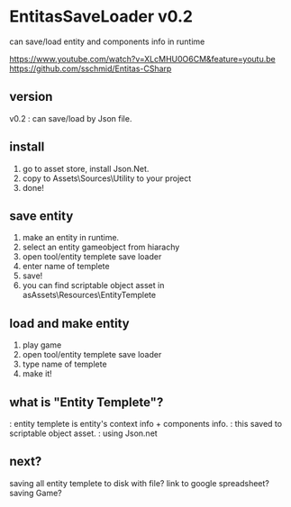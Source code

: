 # EntitasSaveLoader v0.2
can save/load entity and components info in runtime

https://www.youtube.com/watch?v=XLcMHU0O6CM&feature=youtu.be
https://github.com/sschmid/Entitas-CSharp

## version
v0.2 : can save/load by Json file.

## install
1. go to asset store, install Json.Net.
2. copy to Assets\Sources\Utility to your project
3. done!

## save entity
1. make an entity in runtime.
2. select an entity gameobject from hiarachy
3. open tool/entity templete save loader
4. enter name of templete
5. save!
6. you can find scriptable object asset in asAssets\Resources\EntityTemplete

## load and make entity
1. play game
2. open tool/entity templete save loader
3. type name of templete
4. make it!

## what is "Entity Templete"?
: entity templete is entity's context info + components info.
: this saved to scriptable object asset.
: using Json.net


## next?
saving all entity templete to disk with file?
link to google spreadsheet?
saving Game?
